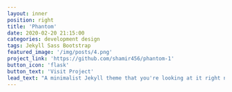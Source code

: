 ```yaml
---
layout: inner
position: right
title: 'Phantom'
date: 2020-02-20 21:15:00
categories: development design
tags: Jekyll Sass Bootstrap
featured_image: '/img/posts/4.png'
project_link: 'https://github.com/shamir456/phantom-1'
button_icon: 'flask'
button_text: 'Visit Project'
lead_text: "A minimalist Jekyll theme that you're looking at it right now"
---
```

